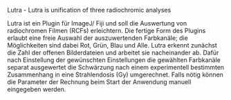 Lutra - Lutra is unification of three radiochromic analyses

Lutra ist ein Plugin für ImageJ/ Fiji und soll die Auswertung von 
radiochromen Filmen (RCFs) erleichtern. Die fertige Form des Plugins
erlaubt eine freie Auswahl der auszuwertenden Farbkanäle; die 
Möglichkeiten sind dabei Rot, Grün, Blau und Alle. Lutra
erkennt zunächst die Zahl der offenen Bilderdateien und arbeitet 
sie nacheinander ab. Dafür nach Einstellung der gewünschten Einstellungen
die gewählten Farbkanäle separat ausgewertet die Schwärzung nach einem 
experimentell bestimmten Zusammenhang in eine Strahlendosis (Gy) umgerechnet.
Falls nötig können die Parameter der Rechnung beim Start der Anwendung 
manuell eingegeben werden.
